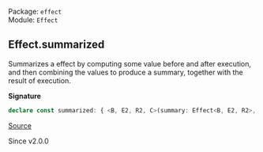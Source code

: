 Package: `effect`<br />
Module: `Effect`<br />

## Effect.summarized

Summarizes a effect by computing some value before and after execution, and
then combining the values to produce a summary, together with the result of
execution.

**Signature**

```ts
declare const summarized: { <B, E2, R2, C>(summary: Effect<B, E2, R2>, f: (start: B, end: B) => C): <A, E, R>(self: Effect<A, E, R>) => Effect<[C, A], E2 | E, R2 | R>; <A, E, R, B, E2, R2, C>(self: Effect<A, E, R>, summary: Effect<B, E2, R2>, f: (start: B, end: B) => C): Effect<[C, A], E2 | E, R2 | R>; }
```

[Source](https://github.com/Effect-TS/effect/tree/main/packages/effect/src/Effect.ts#L9421)

Since v2.0.0